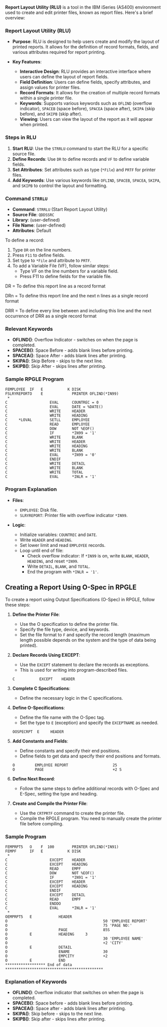 **Report Layout Utility (RLU)** is a tool in the IBM iSeries (AS400) environment used to create and edit printer files, known as report files. Here's a brief overview:

### Report Layout Utility (RLU)

- **Purpose**: RLU is designed to help users create and modify the layout of printed reports. It allows for the definition of record formats, fields, and various attributes required for report printing.
  
- **Key Features**:
  - **Interactive Design**: RLU provides an interactive interface where users can define the layout of report fields.
  - **Field Definition**: Users can define fields, specify attributes, and assign values for printer files.
  - **Record Formats**: It allows for the creation of multiple record formats within a single printer file.
  - **Keywords**: Supports various keywords such as `OFLIND` (overflow indicator), `SPACEB` (space before), `SPACEA` (space after), `SKIPA` (skip before), and `SKIPB` (skip after).
  - **Viewing**: Users can view the layout of the report as it will appear when printed.

### Steps in RLU
1. **Start RLU**: Use the `STRRLU` command to start the RLU for a specific source file.
2. **Define Records**: Use `DR` to define records and `VF` to define variable fields.
3. **Set Attributes**: Set attributes such as type (`*File`) and `PRTF` for printer files.
4. **Add Keywords**: Use various keywords like `OFLIND`, `SPACEB`, `SPACEA`, `SKIPA`, and `SKIPB` to control the layout and formatting.


### Command `STRRLU`
- **Command**: `STRRLU` (Start Report Layout Utility)
- **Source File**: `QDDSSRC`
- **Library**: (user-defined)
- **File Name**: (user-defined)
- **Attributes**: Default

To define a record:
1. Type `DR` on the line numbers.
2. Press `F11` to define fields.
3. Set type to `*File` and attribute to `PRTF`.
4. To add a Variable File (VF), follow similar steps:
    - Type VF on the line numbers for a variable field.
    - Press F11 to define fields for the variable file.

DR = To define this report line as a record format

DRn = To define this report line and the next n lines as a single record format

DRR = To define every line between and including this line and the next occurrence of DRR as a single record format

### Relevant Keywords
- **OFLIND()**: Overflow Indicator - switches on when the page is completed.
- **SPACEB()**: Space Before - adds blank lines before printing.
- **SPACEA()**: Space After - adds blank lines after printing.
- **SKIPA()**: Skip Before - skips to the next line.
- **SKIPB()**: Skip After - skips lines after printing.

### Sample RPGLE Program

```rpg
FEMPLOYEE  IF   E           K DISK                            
FSLRYREPORTO    E             PRINTER OFLIND(*IN99)           
 *                                                            
C                   EVAL      COUNTREC = 0                    
C                   EVAL      DATE = %DATE()                  
C                   WRITE     HEADER                          
C                   WRITE     HEADING                         
C     *LOVAL        SETLL     EMPLOYEE                        
C                   READ      EMPLOYEE                        
C                   DOW       NOT %EOF()                      
C                   IF        *IN99 = '1'                     
C                   WRITE     BLANK                           
C                   WRITE     HEADER                          
C                   WRITE     HEADING                         
C                   WRITE     BLANK                           
C                   EVAL      *IN99 = '0'                     
C                   ENDIF                                     
C                   WRITE     DETAIL                          
C                   WRITE     BLANK                           
C                   WRITE     TOTAL            
C                   EVAL      *INLR = '1'      
```

### Program Explanation
- **Files**:
  - `EMPLOYEE`: Disk file.
  - `SLRYREPORT`: Printer file with overflow indicator `*IN99`.

- **Logic**:
  - Initialize variables: `COUNTREC` and `DATE`.
  - Write `HEADER` and `HEADING`.
  - Set lower limit and read `EMPLOYEE` records.
  - Loop until end of file:
    - Check overflow indicator: If `*IN99` is on, write `BLANK`, `HEADER`, `HEADING`, and reset `*IN99`.
    - Write `DETAIL`, `BLANK`, and `TOTAL`.
    - End the program with `*INLR = '1'`.


## Creating a Report Using O-Spec in RPGLE

To create a report using Output Specifications (O-Spec) in RPGLE, follow these steps:

1. **Define the Printer File**:
   - Use the O specification to define the printer file.
   - Specify the file type, device, and keywords.
   - Set the file format to `F` and specify the record length (maximum length possible depends on the system and the type of data being printed).

2. **Declare Records Using EXCEPT**:
   - Use the `EXCEPT` statement to declare the records as exceptions.
   - This is used for writing into program-described files.
   ```rpg
   C           EXCEPT    HEADER
   ```

3. **Complete C Specifications**:
   - Define the necessary logic in the C specifications.

4. **Define O-Specifications**:
   - Define the file name with the O-Spec tag.
   - Set the type to `E` (exception) and specify the `EXCEPTNAME` as needed.
   ```rpg
   OOSPECRPT  E     HEADER
   ```

5. **Add Constants and Fields**:
   - Define constants and specify their end positions.
   - Define fields to get data and specify their end positions and formats.
   ```rpg
   O         EMPLOYEE REPORT                    25
   O         PAGE                               +2 S
   ```

6. **Define Next Record**:
   - Follow the same steps to define additional records with O-Spec and E-Spec, setting the type and heading.

7. **Create and Compile the Printer File**:
   - Use the `CRTPRTF` command to create the printer file.
   - Compile the RPGLE program. You need to manually create the printer file before compiling.

### Sample Program

```rpg
FEMPRPT5   O    F  100        PRINTER OFLIND(*IN91)                      
FEMPF      IF   E           K DISK                                       
 *                                                                       
C                   EXCEPT    HEADER                                     
C                   EXCEPT    HEADING                                    
C                   READ      EMPF                                       
C                   DOW       NOT %EOF()                                 
C                   IF        *IN91 = '1'                                
C                   EXCEPT    HEADER                                     
C                   EXCEPT    HEADING                                    
C                   ENDIF                                                
C                   EXCEPT    DETAIL                                     
C                   READ      EMPF                                       
C                   ENDDO                                                
C                   EVAL      *INLR = '1'                                
 *                                                                       
OEMPRPT5   E            HEADER                                           
O                                           50 'EMPLOYEE REPORT'         
O                                           75 'PAGE NO:'                
O                       PAGE                85S                            
O          E            HEADING     3                                      
O                                           30 'EMPLOYEE NAME'             
O                                           +2 'CITY'                      
O          E            DETAIL                                             
O                       ENAME               30                             
O                       EMPCITY             +2                             
O          E            END                                                
****************** End of data ********************************************
```

### Explanation of Keywords

- **OFLIND()**: Overflow indicator that switches on when the page is completed.
- **SPACEB()**: Space before - adds blank lines before printing.
- **SPACEA()**: Space after - adds blank lines after printing.
- **SKIPA()**: Skip before - skips to the next line.
- **SKIPB()**: Skip after - skips lines after printing.




